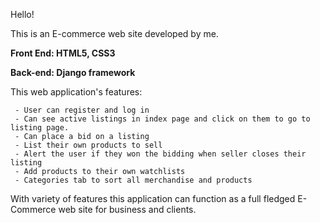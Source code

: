 Hello!

This is an E-commerce web site developed by me.

**Front End: HTML5, CSS3**

**Back-end: Django framework**


This web application's features:

     - User can register and log in
     - Can see active listings in index page and click on them to go to listing page.
     - Can place a bid on a listing
     - List their own products to sell
     - Alert the user if they won the bidding when seller closes their listing
     - Add products to their own watchlists
     - Categories tab to sort all merchandise and products

With variety of features this application can function as a full fledged E-Commerce web site for business and clients.
